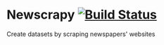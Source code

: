 # Newscrapy [![Build Status](https://travis-ci.org/gsarti/newscrapy.svg?branch=master)](https://travis-ci.org/gsarti/newscrapy)

Create datasets by scraping newspapers' websites
